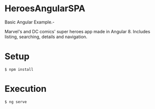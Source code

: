 # HeroesAngularSPA

Basic Angular Example.-


Marvel's and DC comics' super heroes app made in Angular 8.
Includes listing, searching, details and navigation.


# Setup
    $ npm install

# Execution
    $ ng serve